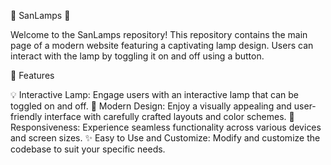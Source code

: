 🏮 SanLamps 🌟

Welcome to the SanLamps repository! This repository contains the main page of a modern website featuring a captivating lamp design. Users can interact with the lamp by toggling it on and off using a button.

🔨 Features

💡 Interactive Lamp: Engage users with an interactive lamp that can be toggled on and off.
🎨 Modern Design: Enjoy a visually appealing and user-friendly interface with carefully crafted layouts and color schemes.
📱 Responsiveness: Experience seamless functionality across various devices and screen sizes.
✨ Easy to Use and Customize: Modify and customize the codebase to suit your specific needs.
